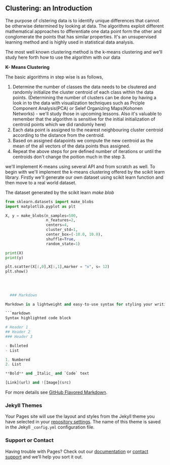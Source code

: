 ## Clustering: an Introduction

The purpose of clstering data is to identify unique differences that cannot be otherwise determined by looking at data. The algorithms exploit different mathematical approaches to dfferentiate one data point form the other and conglomerate the points that has similar properties. It's an unsupervised learning method and is highly used in statistical data analysis. 

The most well known clustering method is the k-means clustering and we'll study here forth how to use the algorithm with our data

**K- Means Clustering**

The basic algorithms in step wise is as follows, 
  1. Determine the number of classes the data needs to be clsutered and randomly initialize the cluster centroid of each class within the data points. (Determining the number of clusters can be done by having a look in to the data with visualization techniques such as Prciple Component Analysis(PCA) or Selef Organizing Maps(Kohonen Networks) - we'll study those in upcoming lessons. Also it's valuable to remember that the algorithm is sensitive for the initial initialization of centroid points which we did randomly here)
  2. Each data point is assigned to the nearest neighbouring cluster centroid according to the distance from the centroid. 
  3. Based on assigned datapoints we compute the new centroid as the mean of the all vectors of the data points thus assigned. 
  4. Repeat the above steps for pre defined number of iterations or until the centroids don't change the poition much in the step 3. 
  
we'll implement K-means using several API and from scratch as well. To begin with we'll implement the k-means clustering offered by the scikit learn library. Firstly we'll generate our own dataset using scikit learn function and then move to a real world dataset. 

The dataset generated by the scikit learn _make blob_

```python
from sklearn.datasets import make_blobs
import matplotlib.pyplot as plt

X, y = make_blobs(n_samples=500,
                  n_features=2,
                  centers=4,
                  cluster_std=1,
                  center_box=(-10.0, 10.0),
                  shuffle=True,
                  random_state=1)

print(X)
print(y)

plt.scatter(X[:,0],X[:,1],marker = "x", s= 12)
plt.show()
      
  
  
  
  ### Markdown

Markdown is a lightweight and easy-to-use syntax for styling your writing. It includes conventions for

```markdown
Syntax highlighted code block

# Header 1
## Header 2
### Header 3

- Bulleted
- List

1. Numbered
2. List

**Bold** and _Italic_ and `Code` text

[Link](url) and ![Image](src)
```

For more details see [GitHub Flavored Markdown](https://guides.github.com/features/mastering-markdown/).

### Jekyll Themes

Your Pages site will use the layout and styles from the Jekyll theme you have selected in your [repository settings](https://github.com/indularm/clustering/settings). The name of this theme is saved in the Jekyll `_config.yml` configuration file.

### Support or Contact

Having trouble with Pages? Check out our [documentation](https://help.github.com/categories/github-pages-basics/) or [contact support](https://github.com/contact) and we’ll help you sort it out.
